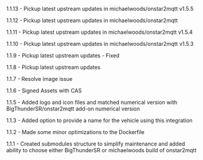 1.1.13 - Pickup latest upstream updates in michaelwoods/onstar2mqtt v1.5.5

1.1.12 - Pickup latest upstream updates in michaelwoods/onstar2mqtt

1.1.11 - Pickup latest upstream updates in michaelwoods/onstar2mqtt v1.5.4

1.1.10 - Pickup latest upstream updates in michaelwoods/onstar2mqtt v1.5.3

1.1.9 - Pickup latest upstream updates - Fixed

1.1.8 - Pickup latest upstream updates

1.1.7 - Resolve image issue

1.1.6 - Signed Assets with CAS

1.1.5 - Added logo and icon files and matched numerical version with BigThunderSR/onstar2mqtt add-on numerical version

1.1.3 - Added option to provide a name for the vehicle using this integration

1.1.2 - Made some minor optimizations to the Dockerfile

1.1.1 - Created submodules structure to simplify maintenance and added ability to choose either BigThunderSR or michaelwoods build of onstar2mqtt
